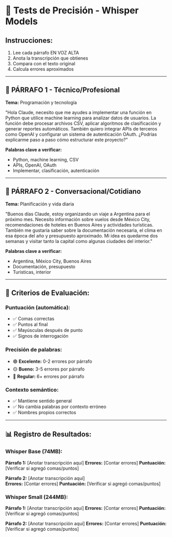 # 🎯 Tests de Precisión - Whisper Models

## Instrucciones:
1. Lee cada párrafo EN VOZ ALTA
2. Anota la transcripción que obtienes
3. Compara con el texto original
4. Calcula errores aproximados

---

## 📝 PÁRRAFO 1 - Técnico/Profesional
**Tema:** Programación y tecnología

"Hola Claude, necesito que me ayudes a implementar una función en Python que utilice machine learning para analizar datos de usuarios. La función debe procesar archivos CSV, aplicar algoritmos de clasificación y generar reportes automáticos. También quiero integrar APIs de terceros como OpenAI y configurar un sistema de autenticación OAuth. ¿Podrías explicarme paso a paso cómo estructurar este proyecto?"

**Palabras clave a verificar:**
- Python, machine learning, CSV
- APIs, OpenAI, OAuth
- Implementar, clasificación, autenticación

---

## 📝 PÁRRAFO 2 - Conversacional/Cotidiano  
**Tema:** Planificación y vida diaria

"Buenos días Claude, estoy organizando un viaje a Argentina para el próximo mes. Necesito información sobre vuelos desde México City, recomendaciones de hoteles en Buenos Aires y actividades turísticas. También me gustaría saber sobre la documentación necesaria, el clima en esa época del año y presupuesto aproximado. Mi idea es quedarme dos semanas y visitar tanto la capital como algunas ciudades del interior."

**Palabras clave a verificar:**
- Argentina, México City, Buenos Aires
- Documentación, presupuesto
- Turísticas, interior

---

## 🎯 Criterios de Evaluación:

### Puntuación (automática):
- ✅ Comas correctas
- ✅ Puntos al final  
- ✅ Mayúsculas después de punto
- ✅ Signos de interrogación

### Precisión de palabras:
- 🟢 **Excelente:** 0-2 errores por párrafo
- 🟡 **Bueno:** 3-5 errores por párrafo  
- 🔴 **Regular:** 6+ errores por párrafo

### Contexto semántico:
- ✅ Mantiene sentido general
- ✅ No cambia palabras por contexto erróneo
- ✅ Nombres propios correctos

---

## 📊 Registro de Resultados:

### Whisper Base (74MB):
**Párrafo 1:** [Anotar transcripción aquí]
**Errores:** [Contar errores]
**Puntuación:** [Verificar si agregó comas/puntos]

**Párrafo 2:** [Anotar transcripción aquí]  
**Errores:** [Contar errores]
**Puntuación:** [Verificar si agregó comas/puntos]

### Whisper Small (244MB):
**Párrafo 1:** [Anotar transcripción aquí]
**Errores:** [Contar errores] 
**Puntuación:** [Verificar si agregó comas/puntos]

**Párrafo 2:** [Anotar transcripción aquí]
**Errores:** [Contar errores]
**Puntuación:** [Verificar si agregó comas/puntos]